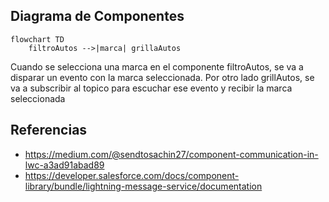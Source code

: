 
## Diagrama de Componentes

```mermaid
flowchart TD
    filtroAutos -->|marca| grillaAutos
```

Cuando se selecciona una marca en el componente filtroAutos, se va a disparar un evento con la marca seleccionada.
Por otro lado grillAutos, se va a subscribir al topico para escuchar ese evento y recibir la marca seleccionada



## Referencias
* https://medium.com/@sendtosachin27/component-communication-in-lwc-a3ad91abad89
* https://developer.salesforce.com/docs/component-library/bundle/lightning-message-service/documentation